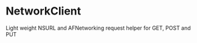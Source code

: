 NetworkClient
=============

Light weight NSURL and AFNetworking request helper for GET, POST and PUT
